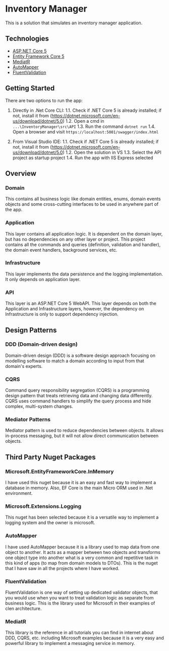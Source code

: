  
# Inventory Manager

This is a solution that simulates an inventory manager application.



## Technologies

* [ASP.NET Core 5](https://docs.microsoft.com/en-us/aspnet/core/introduction-to-aspnet-core?view=aspnetcore-5.0)
* [Entity Framework Core 5](https://docs.microsoft.com/en-us/ef/core/)
* [MediatR](https://github.com/jbogard/MediatR)
* [AutoMapper](https://automapper.org/)
* [FluentValidation](https://fluentvalidation.net/)



## Getting Started

There are two options to run the app:
1. Directly in .Net Core CLI:
1.1. Check if .NET Core 5 is already installed; if not, install it from (https://dotnet.microsoft.com/en-us/download/dotnet/5.0)
1.2. Open a cmd in `...\InventoryManager\src\API`
1.3. Run the command `dotnet run`
1.4. Open a browser and visit `https://localhost:5001/swagger/index.html`

2. From Visual Studio IDE:
1.1. Check if .NET Core 5 is already installed; if not, install it from (https://dotnet.microsoft.com/en-us/download/dotnet/5.0)
1.2. Open the solution in VS
1.3. Select the API project as startup project
1.4. Run the app with IIS Express selected



## Overview

### Domain

This contains all business logic like domain entities, enums, domain events objects and some cross-cutting interfaces to be used in anywhere part of the app. 

### Application

This layer contains all application logic. It is dependent on the domain layer, but has no dependencies on any other layer or project. This project contains all the commands and queries (definition, validation and handler), the domain event handlers, background services, etc.

### Infrastructure

This layer implements the data persistence and the logging implementation. It only depends on application layer.

### API

This layer is an ASP.NET Core 5 WebAPI. This layer depends on both the Application and Infrastructure layers, however, the dependency on Infrastructure is only to support dependency injection.



## Design Patterns

### DDD (Domain-driven design)
Domain-driven design (DDD) is a software design approach focusing on modelling software to match a domain according to input from that domain's experts.

### CQRS
Command query responsibility segregation (CQRS) is a programming design pattern that treats retrieving data and changing data differently. CQRS uses command handlers to simplify the query process and hide complex, multi-system changes.

### Mediator Patterns
Mediator pattern is used to reduce dependencies between objects. It allows in-process messaging, but it will not allow direct communication between objects.



## Third Party Nuget Packages

### Microsoft.EntityFrameworkCore.InMemory
I have used this nuget because it is an easy and fast way to implement a database in memory. Also, EF Core is the main Micro ORM used in .Net environment.

### Microsoft.Extensions.Logging
This nuget has been selected because it is a versatile way to implement a logging system and the owner is microsoft.

### AutoMapper
I have used AutoMapper because it is a library used to map data from one object to another. It acts as a mapper between two objects and transforms one object type into another what is a very common and repetitive task in this kind of apps (to map from domain models to DTOs). This is the nuget that I have saw in all the projects where I have worked.

### FluentValidation
FluentValidation is one way of setting up dedicated validator objects, that you would use when you want to treat validation logic as separate from business logic. This is the library used for Microsoft in their examples of clen architecture.

### MediatR
This library is the reference in all tutorials you can find in internet about DDD, CQRS, etc. including Microsoft examples because it is a very easy and powerful library to implement a messaging service in memory.



